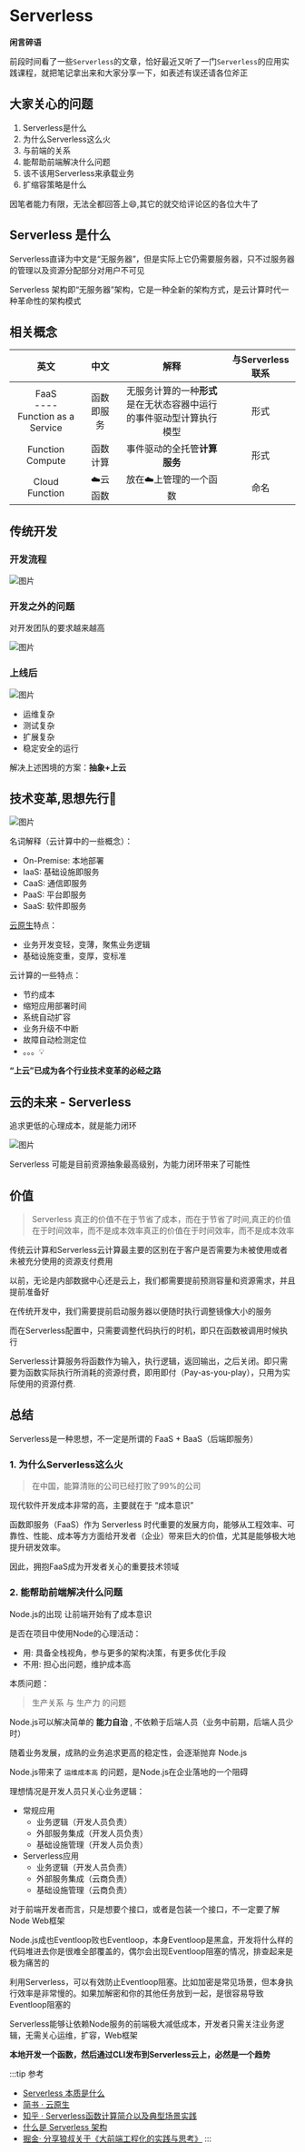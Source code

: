 # Serverless

**闲言碎语**

前段时间看了一些`Serverless`的文章，恰好最近又听了一门`Serverless`的应用实践课程，就把笔记拿出来和大家分享一下，如表述有误还请各位斧正

## 大家关心的问题
1. Serverless是什么
2. 为什么Serverless这么火
3. 与前端的关系
4. 能帮助前端解决什么问题
5. 该不该用Serverless来承载业务
6. 扩缩容策略是什么

因笔者能力有限，无法全都回答上😄,其它的就交给评论区的各位大牛了

## Serverless 是什么
Serverless直译为中文是“无服务器”，但是实际上它仍需要服务器，只不过服务器的管理以及资源分配部分对用户不可见

Serverless 架构即“⽆服务器”架构，它是一种全新的架构方式，是云计算时代⼀种⾰命性的架构模式

## 相关概念
|                   英文                    |    中文    |                                   解释                                    | 与Serverless联系 |
| :---------------------------------------: | :--------: | :-----------------------------------------------------------------------: | :--------------: |
| FaaS <br/>----<br/> Function as a Service | 函数即服务 | 无服务计算的一种**形式**<br/>是在无状态容器中运行的事件驱动型计算执行模型 |       形式       |
|             Function Compute              |  函数计算  |                       事件驱动的全托管**计算服务**                        |       形式       |
|              Cloud Function               |  ☁️云函数   |                           放在☁️上管理的一个函数                           |       命名       |

## 传统开发
### 开发流程

![图片](http://img.cdn.sugarat.top/mdImg/MTYwNTI1OTM2NTgyNw==605259365827)

### 开发之外的问题
对开发团队的要求越来越高

![图片](http://img.cdn.sugarat.top/mdImg/MTYwNTI1OTgwMzM3OA==605259803378)

### 上线后
![图片](http://img.cdn.sugarat.top/mdImg/MTYwNTI1OTkzMDY1MQ==605259930651)
* 运维复杂
* 测试复杂
* 扩展复杂
* 稳定安全的运行

解决上述困境的方案：**抽象+上云**

## 技术变革,思想先行👏

![图片](http://img.cdn.sugarat.top/mdImg/MTYwNTI2MDQzNjQ3Mg==605260436472)

名词解释（云计算中的一些概念）：
* On-Premise: 本地部署
* IaaS: 基础设施即服务
* CaaS: 通信即服务
* PaaS: 平台即服务
* SaaS: 软件即服务


[云原生](https://www.jianshu.com/p/a37baa7c3eff)特点：
* 业务开发变轻，变薄，聚焦业务逻辑
* 基础设施变重，变厚，变标准

云计算的一些特点：
* 节约成本
* 缩短应用部署时间
* 系统自动扩容
* 业务升级不中断
* 故障自动检测定位
* 。。。💡

**“上云”已成为各个行业技术变革的必经之路**

## 云的未来 - Serverless
追求更低的心理成本，就是能力闭环

![图片](http://img.cdn.sugarat.top/mdImg/MTYwNTI2MzIwNzg4MA==605263207880)

Serverless 可能是目前资源抽象最高级别，为能力闭环带来了可能性

## 价值
>Serverless 真正的价值不在于节省了成本，而在于节省了时间,真正的价值在于时间效率，而不是成本效率真正的价值在于时间效率，而不是成本效率

传统云计算和Serverless云计算最主要的区别在于客户是否需要为未被使用或者未被充分使用的资源支付费用

以前，无论是内部数据中心还是云上，我们都需要提前预测容量和资源需求，并且提前准备好

在传统开发中，我们需要提前启动服务器以便随时执行调整镜像大小的服务

而在Serverless配置中，只需要调整代码执行的时机，即只在函数被调用时候执行

Serverless计算服务将函数作为输入，执行逻辑，返回输出，之后关闭。即只需要为函数实际执行所消耗的资源付费，即用即付（Pay-as-you-play），只用为实际使用的资源付费.

## 总结
Serverless是一种思想，不一定是所谓的 FaaS + BaaS（后端即服务）

### 1. 为什么Serverless这么火
>在中国，能算清账的公司已经打败了99%的公司

现代软件开发成本非常的高，主要就在于 “成本意识” 

函数即服务（FaaS）作为 Serverless 时代重要的发展⽅向，能够从⼯程效率、可靠性、性能、成本等⽅方⾯给开发者（企业）带来巨大的价值，尤其是能够极大地提升研发效率。

因此，拥抱FaaS成为开发者关心的重要技术领域

### 2. 能帮助前端解决什么问题

Node.js的出现 让前端开始有了成本意识

是否在项目中使用Node的心理活动：
* 用: 具备全栈视角，参与更多的架构决策，有更多优化手段
* 不用: 担心出问题，维护成本高

本质问题：
> 生产关系 与 生产力 的问题

Node.js可以解决简单的 **能力自治** , 不依赖于后端人员（业务中前期，后端人员少时）

随着业务发展，成熟的业务追求更高的稳定性，会逐渐抛弃 Node.js

Node.js带来了 `运维成本高` 的问题，是Node.js在企业落地的一个阻碍

理想情况是开发人员只关心业务逻辑：
* 常规应用
  * 业务逻辑（开发人员负责）
  * 外部服务集成（开发人员负责）
  * 基础设施管理（开发人员负责）
* Serverless应用
  * 业务逻辑（开发人员负责）
  * 外部服务集成（云商负责）
  * 基础设施管理（云商负责）

对于前端开发者而言，只是想要个接口，或者是包装一个接口，不一定要了解Node Web框架

Node.js成也Eventloop败也Eventloop，本身Eventloop是黑盒，开发将什么样的代码堆进去你是很难全部覆盖的，偶尔会出现Eventloop阻塞的情况，排查起来是极为痛苦的

利用Serverless，可以有效防止Eventloop阻塞。比如加密是常见场景，但本身执行效率是非常慢的。如果加解密和你的其他任务放到一起，是很容易导致Eventloop阻塞的

Serverless能够让依赖Node服务的前端极大减低成本，开发者只需关注业务逻辑，无需关心运维，扩容，Web框架

**本地开发一个函数，然后通过CLI发布到Serverless云上，必然是一个趋势**

:::tip 参考
* [Serverless 本质是什么](http://dockone.io/article/5999)
* [简书 · 云原生](https://www.jianshu.com/p/a37baa7c3eff)
* [知乎 · Serverless函数计算简介以及典型场景实践](https://zhuanlan.zhihu.com/p/109234861)
* [什么是 Serverless 架构](https://www.phodal.com/blog/Serverless-architecture-what-is-Serverless-architecture/)
* [掘金· 分享狼叔关于《大前端工程化的实践与思考》](https://juejin.im/post/6844903887091023885)
:::

<comment/>
<tongji/>